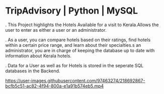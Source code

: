 # TripAdvisory | Python | MySQL
. This Project highlights the Hotels Available for a visit to Kerala.Allows the user to enter as either a user or an   administrator.

. As a user, you can compare hotels based on their ratings, find hotels within a certain price range, and learn about their specialties.s an administrator, you are in charge of keeping the database up to date with information about Kerala hotels.

. Data for a User as well as for Hotels is stored in the seperate SQL databases in the Backend.



https://user-images.githubusercontent.com/97463274/218692867-bcfb5c51-ac82-4f94-800a-e1a91b574eb5.mp4

